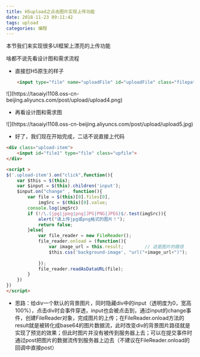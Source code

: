 ```yaml
---
title: H5upload之点击图片实现上传功能
date: 2018-11-23 09:11:42
tags: upload
categories: 编程
---
```

本节我们来实现很多UI框架上漂亮的上传功能

<!-- more -->

啥都不说先看设计图和需求流程
- 直接怼H5原生的样子
```html
    <input type="file" name="uploadFile" id="uploadFile" class="filepath"/>
```
<div algin=center>![](https://taoaiyi1108.oss-cn-beijing.aliyuncs.com/post/upload/upload4.png)</div>

- 再看设计图和需求图
<div>![](https://taoaiyi1108.oss-cn-beijing.aliyuncs.com/post/upload/upload5.jpg)</div>

- 好了，我们现在开始完成，二话不说直接上代码
```html
<div class="upload-item">
    <input id="file1" type="file" class="upfile">
</div>

<script >
$('.upload-item').on("click",function(){
    var $this = $(this);
    var $input = $(this).children('input');
    $input.on("change" , function(){
        var file = $(this)[0].files[0],
            imgSrc = $(this)[0].value;
        console.log(imgSrc)
        if (!/\.(jpg|jpeg|png|JPG|PNG|JPEG)$/.test(imgSrc)){
            alert("请上传jpg或png格式的图片！");
            return false;
        }else{
            var file_reader = new FileReader();
            file_reader.onload = (function(){
                var image_url = this.result;        // 这是图片的路径
                $this.css('background-image', "url("+image_url+")");
    
            });
            file_reader.readAsDataURL(file);
        }
    })
})
</script>
```

- 思路：给div一个默认的背景图片，同时隐藏div中的input（透明度为0，宽高100%），点击div时会事件穿透，input也会被点击到，通过input的change事件，创建FileReader对象，完成图片的上传；在FileReader.onload方法的result就是被转化成base64的图片数据流，此时改变div的背景图片路径就是实现了预览的效果；但此时图片并没有被传到服务器上去；可以在提交事件时通过post把图片的数据流传到服务器上边去（不建议在FileReader.onload的回调中直接post）